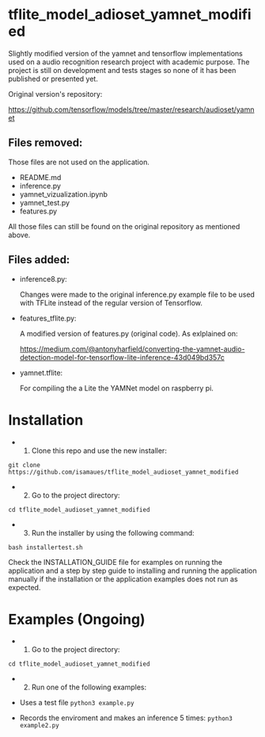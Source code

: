 # tflite_model_adioset_yamnet_modified
  Slightly modified version of the yamnet and tensorflow implementations used on a audio recognition research project with academic purpose. The project is still on development and tests stages so none of it has been published or presented yet.

Original version's repository:

https://github.com/tensorflow/models/tree/master/research/audioset/yamnet

## Files removed:

Those files are not used on the application.
- README.md
- inference.py
- yamnet_vizualization.ipynb
- yamnet_test.py
- features.py


All those files can still be found on the original repository as mentioned above.

## Files added:
- inference8.py:

  Changes were made to the original inference.py example file to be used with TFLite instead of the regular version of Tensorflow.

- features_tflite.py:

  A modified version of features.py (original code). As exlplained on:
  
  https://medium.com/@antonyharfield/converting-the-yamnet-audio-detection-model-for-tensorflow-lite-inference-43d049bd357c

- yamnet.tflite:

  For compiling the a Lite the YAMNet model on raspberry pi.

# Installation
- 1. Clone this repo and use the new installer:

```git clone https://github.com/isamaues/tflite_model_audioset_yamnet_modified```
 
- 2. Go to the project directory:

```cd tflite_model_audioset_yamnet_modified```

- 3. Run the installer by using the following command:

```bash installertest.sh```

Check the INSTALLATION_GUIDE file for examples on running the application and a step by step guide to installing and running the application manually if the installation or the application examples does not run as expected.

# Examples (Ongoing)

- 1. Go to the project directory:

```cd tflite_model_audioset_yamnet_modified```

- 2. Run one of the following examples:

- Uses a test file
```python3 example.py```

- Records the enviroment and makes an inference 5 times:
```python3 example2.py```
